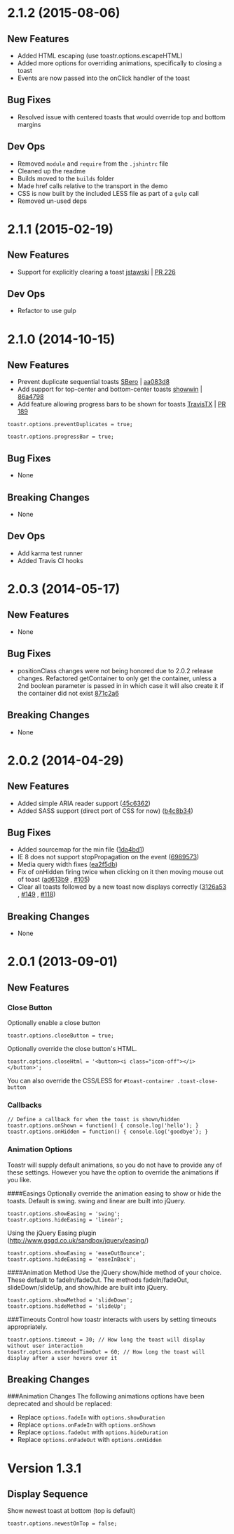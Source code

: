 # 2.1.2 (2015-08-06)

## New Features
- Added HTML escaping (use toastr.options.escapeHTML)
- Added more options for overriding animations, specifically to closing a toast
- Events are now passed into the onClick handler of the toast

## Bug Fixes
- Resolved issue with centered toasts that would override top and bottom margins

## Dev Ops
- Removed `module` and `require` from the `.jshintrc` file
- Cleaned up the readme
- Builds moved to the `builds` folder
- Made href calls relative to the transport in the demo
- CSS is now built by the included LESS file as part of a `gulp` call
- Removed un-used deps

# 2.1.1 (2015-02-19)

## New Features
- Support for explicitly clearing a toast [jstawski](https://github.com/jstawski) | [PR 226](https://github.com/CodeSeven/toastr/pull/226)

## Dev Ops
- Refactor to use gulp

# 2.1.0  (2014-10-15)

## New Features
- Prevent duplicate sequential toasts [SBero](https://github.com/sbero) | [aa083d8](https://github.com/CodeSeven/toastr/commit/ccb377b6015d557dbb987df74750b97b3aa083d8) 
- Add support for top-center and bottom-center toasts [showwin](https://github.com/showwin) | [86a4798](https://github.com/CodeSeven/toastr/commit/86a4798e76c7d8516521780b7bd085d6bb4c371b)
- Add feature allowing progress bars to be shown for toasts [TravisTX](https://github.com/TravisTX) | [PR 189](https://github.com/CodeSeven/toastr/pull/189) 

`toastr.options.preventDuplicates = true;`

`toastr.options.progressBar = true;`

## Bug Fixes
- None

## Breaking Changes
- None

## Dev Ops

- Add karma test runner
- Added Travis CI hooks

# 2.0.3 (2014-05-17)

## New Features
 - None
 
## Bug Fixes
- positionClass changes were not being honored due to 2.0.2 release changes. Refactored getContainer to only get the container, unless a 2nd boolean parameter is passed in in which case it will also create it if the container did not exist [871c2a6](https://github.com/CodeSeven/toastr/commit/871c2a6e438bb6b996cfb80286720604a4cf00fd)

## Breaking Changes
 - None

# 2.0.2 (2014-04-29)

## New Features
- Added simple ARIA reader support ([45c6362](https://github.com/CodeSeven/toastr/commit/45c63628476f6b085a6579dc681f4fe61ba5820c))
- Added SASS support (direct port of CSS for now) ([b4c8b34](https://github.com/CodeSeven/toastr/commit/b4c8b3460efb8aa51c730dd38c35ef6b025db2cc))

## Bug Fixes
- Added sourcemap for the min file ([1da4bd1](https://github.com/CodeSeven/toastr/commit/1da4bd1dad21bcfc7fcfe73da1abb185cf2c3f9f))
- IE 8 does not support stopPropagation on the event ([6989573](https://github.com/CodeSeven/toastr/commit/698957325a8e7bf63990f71ee409b911d69bc8ec))
- Media query width fixes ([ea2f5db](https://github.com/CodeSeven/toastr/commit/ea2f5db6e5314dcfe48eb34176583849c177c00e))
- Fix of onHidden firing twice when clicking on it then moving mouse out of toast ([ad613b9](https://github.com/CodeSeven/toastr/commit/ad613b9f18feeec630497590b85ca75c52141ea3) , [#105](https://github.com/CodeSeven/toastr/issues/105))
- Clear all toasts followed by a new toast now displays correctly ([3126a53](https://github.com/CodeSeven/toastr/commit/3126a533e0ab12ec3ff374e155a37fd38bd23bb6) , [#149](https://github.com/CodeSeven/toastr/issues/149) , [#118](https://github.com/CodeSeven/toastr/issues/118))

## Breaking Changes
- None

# 2.0.1  (2013-09-01)

## New Features

### Close Button
Optionally enable a close button

    toastr.options.closeButton = true;

Optionally override the close button's HTML. 

    toastr.options.closeHtml = '<button><i class="icon-off"></i></button>';

You can also override the CSS/LESS for `#toast-container .toast-close-button`

### Callbacks
	// Define a callback for when the toast is shown/hidden
	toastr.options.onShown = function() { console.log('hello'); }
	toastr.options.onHidden = function() { console.log('goodbye'); }

### Animation Options
Toastr will supply default animations, so you do not have to provide any of these settings. However you have the option to override the animations if you like.

####Easings
Optionally override the animation easing to show or hide the toasts. Default is swing. swing and linear are built into jQuery.

	toastr.options.showEasing = 'swing';
	toastr.options.hideEasing = 'linear';

Using the jQuery Easing plugin (http://www.gsgd.co.uk/sandbox/jquery/easing/)

	toastr.options.showEasing = 'easeOutBounce';
	toastr.options.hideEasing = 'easeInBack';

####Animation Method
Use the jQuery show/hide method of your choice. These default to fadeIn/fadeOut. The methods fadeIn/fadeOut, slideDown/slideUp, and show/hide are built into jQuery.

	toastr.options.showMethod = 'slideDown'; 
	toastr.options.hideMethod = 'slideUp'; 
	

###Timeouts
Control how toastr interacts with users by setting timeouts appropriately.

	toastr.options.timeout = 30; // How long the toast will display without user interaction
	toastr.options.extendedTimeOut = 60; // How long the toast will display after a user hovers over it

## Breaking Changes

###Animation Changes
The following animations options have been deprecated and should be replaced:
 
 - Replace `options.fadeIn` with `options.showDuration`
 - Replace `options.onFadeIn` with `options.onShown`
 - Replace `options.fadeOut` with `options.hideDuration`
 - Replace `options.onFadeOut` with `options.onHidden`

# Version 1.3.1

## Display Sequence
Show newest toast at bottom (top is default)

	toastr.options.newestOnTop = false;
